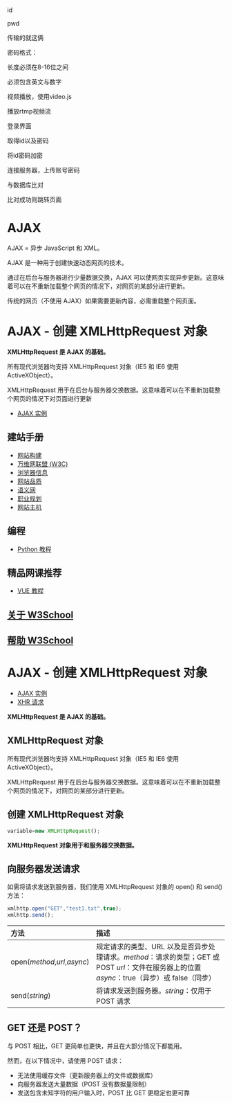 id

pwd

传输的就这俩



密码格式：

长度必须在8-16位之间

必须包含英文与数字





视频播放，使用video.js

播放rtmp视频流





登录界面

取得id以及密码

将id密码加密

连接服务器，上传账号密码

与数据库比对

比对成功则跳转页面





# AJAX

AJAX = 异步 JavaScript 和 XML。

AJAX 是一种用于创建快速动态网页的技术。

通过在后台与服务器进行少量数据交换，AJAX 可以使网页实现异步更新。这意味着可以在不重新加载整个网页的情况下，对网页的某部分进行更新。

传统的网页（不使用 AJAX）如果需要更新内容，必需重载整个网页面。

# AJAX - 创建 XMLHttpRequest 对象

**XMLHttpRequest 是 AJAX 的基础。**

所有现代浏览器均支持 XMLHttpRequest 对象（IE5 和 IE6 使用 ActiveXObject）。

XMLHttpRequest 用于在后台与服务器交换数据。这意味着可以在不重新加载整个网页的情况下对页面进行更新

- [
  AJAX 实例](https://www.w3school.com.cn/example/ajax_examples.asp)

## 建站手册

- [网站构建](https://www.w3school.com.cn/site/index.asp)
- [万维网联盟 (W3C)](https://www.w3school.com.cn/w3c/index.asp)
- [浏览器信息](https://www.w3school.com.cn/browsers/index.asp)
- [网站品质](https://www.w3school.com.cn/quality/index.asp)
- [语义网](https://www.w3school.com.cn/semweb/index.asp)
- [职业规划](https://www.w3school.com.cn/careers/index.asp)
- [网站主机](https://www.w3school.com.cn/hosting/index.asp)

## 编程

- [Python 教程](https://www.w3school.com.cn/python/index.asp)

## 精品网课推荐

- [VUE 教程](https://datayi.cn/w/xRxaZq0P)

## [关于 W3School](https://www.w3school.com.cn/about/index.asp)

## [帮助 W3School](https://www.w3school.com.cn/about/about_helping.asp)

# AJAX - 创建 XMLHttpRequest 对象

- [AJAX 实例](https://www.w3school.com.cn/ajax/ajax_example.asp)
- [XHR 请求](https://www.w3school.com.cn/ajax/ajax_xmlhttprequest_send.asp)

**XMLHttpRequest 是 AJAX 的基础。**

## XMLHttpRequest 对象

所有现代浏览器均支持 XMLHttpRequest 对象（IE5 和 IE6 使用 ActiveXObject）。

XMLHttpRequest 用于在后台与服务器交换数据。这意味着可以在不重新加载整个网页的情况下，对网页的某部分进行更新。

## 创建 XMLHttpRequest 对象

```js
variable=new XMLHttpRequest();
```

**XMLHttpRequest 对象用于和服务器交换数据。**

## 向服务器发送请求

如需将请求发送到服务器，我们使用 XMLHttpRequest 对象的 open() 和 send() 方法：

```js
xmlhttp.open("GET","test1.txt",true);
xmlhttp.send();
```

| 方法                         | 描述                                                         |
| :--------------------------- | :----------------------------------------------------------- |
| open(*method*,*url*,*async*) | 规定请求的类型、URL 以及是否异步处理请求。*method*：请求的类型；GET 或 POST   *url*：文件在服务器上的位置    *async*：true（异步）或 false（同步） |
| send(*string*)               | 将请求发送到服务器。*string*：仅用于 POST 请求               |

## GET 还是 POST？

与 POST 相比，GET 更简单也更快，并且在大部分情况下都能用。

然而，在以下情况中，请使用 POST 请求：

- 无法使用缓存文件（更新服务器上的文件或数据库）
- 向服务器发送大量数据（POST 没有数据量限制）
- 发送包含未知字符的用户输入时，POST 比 GET 更稳定也更可靠